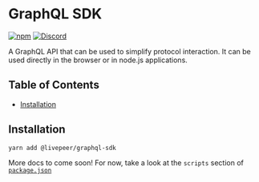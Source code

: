 # GraphQL SDK

[![npm](https://img.shields.io/npm/v/@livepeer/graphql-sdk.svg)](https://www.npmjs.com/package/@livepeer/graphql-sdk) [![Discord](https://img.shields.io/discord/423160867534929930.svg)](https://discord.gg/7wRSUGX)

A GraphQL API that can be used to simplify protocol interaction. It can be used directly in the browser or in node.js applications.

<!-- hide-on-docup-start -->

## Table of Contents

-   [Installation](#installation)
<!-- -   [Usage](#usage) -->
<!-- -   [API](#api) -->

<!-- hide-on-docup-stop -->

## Installation

```bash
yarn add @livepeer/graphql-sdk
```

More docs to come soon! For now, take a look at the `scripts` section of [`package.json`](https://github.com/livepeer/livepeerjs/blob/master/packages/graphql-sdk/package.json#L10)